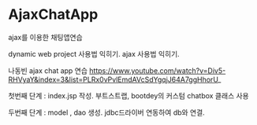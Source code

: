 # AjaxChatApp
ajax를 이용한 채팅앱연습

dynamic web project 사용법 익히기. ajax 사용법 익히기. 

나동빈 ajax chat app 연습
https://www.youtube.com/watch?v=Div5-RHVyaY&index=3&list=PLRx0vPvlEmdAVcSdYgqjJ64A7ggHhorU_

첫번째 단계 : index.jsp 작성. 부트스트랩, bootdey의 커스텀 chatbox 클래스 사용

두번째 단계 : model , dao 생성. jdbc드라이버 연동하여 db와 연결.

